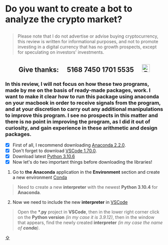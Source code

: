 # <p id="UP">Do you want to create a bot to analyze the crypto market?</p>

> Please note that I do not advertise or advise buying cryptocurrency, this review is written for informational purposes, and not to promote investing in a digital currency that has no growth prospects, except for speculating on investors' investments.

## <p align="center">Give thanks:&ensp;&ensp; 5168 7450 1701 5535 &ensp;&ensp;<a href="https://en.privatbank.ua/all-ways-to-receive-send-an-international-transfer"><img src="https://upload.wikimedia.org/wikipedia/uk/f/ff/%D0%9B%D0%BE%D0%B3%D0%BE%D1%82%D0%B8%D0%BF_%D0%9F%D1%80%D0%B8%D0%B2%D0%B0%D1%8224.png" width = "25" alt="Privat Bank UA"> </a></p>

### In this review, I will not focus on how these two programs, made by me on the basis of ready-made packages, work. I want to make it clear how to run this package using anaconda on your macbook in order to receive signals from the program, and at your discretion to carry out any additional manipulations to improve this program. I see no prospects in this matter and there is no point in improving the program, as I did it out of curiosity, and gain experience in these arithmetic and design packages.

- [X] First of all, I recommend downloading [Anaconda 2.2.0](https://anaconda.cloud/installers).
- [X] Don't forget to download [VSCode 1.70.0](https://code.visualstudio.com/Download).
- [X] Download latest [Python 3.10.6](https://www.python.org/downloads/macos/)
- [X] Now let's do two important things before downloading the libraries!

1. Go to __the Anaconda__ application in the __Environment__ section and create a new environment [Conda](https://www.youtube.com/watch?v=x9gu31F1Rc4)
> Need to create a new __interpreter__ with the newest __Python 3.10.4__ for __Anaconda__.

2. Now we need to include the new __interpreter__ in [VSCode](https://youtube.com/shorts/xrf1rZpjkVc?feature=share)
> Open the __*.py__ project in __VSCode__, then in the lower right corner click on the __Python version__ _(in my case it is 3.9.12)_, then in the window that appears, find the newly created __interpreter__ _(in my case the name of __conda__)_.

[⇪](#UP)
